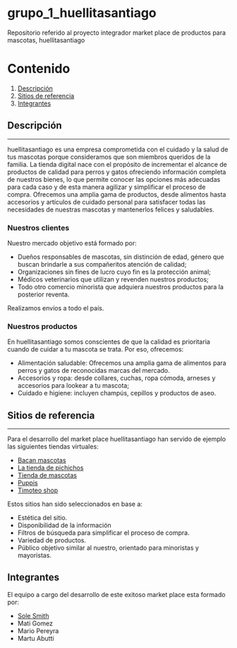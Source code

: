 # grupo_1_huellitasantiago
Repositorio referido al proyecto integrador market place de productos para mascotas, huellitasantiago

# Contenido
1. [Descripción](#descripcion)
2. [Sitios de referencia](#sitios-de-referencia)
3. [Integrantes](#integrantes)

<a name="descripcion"></a>
## Descripción 
***
huellitasantiago es una empresa comprometida con el cuidado y la salud de tus mascotas porque consideramos que son miembros queridos de la familia.
La tienda digital nace con el propósito de incrementar el alcance de productos de calidad para perros y gatos ofreciendo información completa de nuestros bienes, lo que permite conocer las opciones más adecuadas para cada caso y de esta manera agilizar y simplificar el proceso de compra.
Ofrecemos una amplia gama de productos, desde alimentos hasta accesorios y artículos de cuidado personal para satisfacer todas las necesidades de nuestras mascotas y mantenerlos felices y saludables.

### Nuestros clientes
Nuestro mercado objetivo está formado por:
- Dueños responsables de mascotas, sin distinción de edad, género que buscan brindarle a sus compañeritos atención de calidad;
- Organizaciones sin fines de lucro cuyo fin es la protección animal;
- Médicos veterinarios que utilizan y revenden nuestros productos;
- Todo otro comercio minorista que adquiera nuestros productos para la posterior reventa. 

Realizamos envíos a todo el país.

### Nuestros productos 
En huellitasantiago somos conscientes de que la calidad es prioritaria cuando de cuidar a tu mascota se trata. Por eso, ofrecemos:
* Alimentación saludable: Ofrecemos una amplia gama de alimentos para perros y gatos de reconocidas marcas del mercado. 
* Accesorios y ropa: desde collares, cuchas, ropa cómoda, arneses y accesorios para lookear a tu mascota;
* Cuidado e higiene: incluyen champús, cepillos y productos de aseo.

## Sitios de referencia
<a name="sitios-de-referencia"></a>
***
Para el desarrollo del market place huellitasantiago han servido de ejemplo las siguientes tiendas virtuales:
* [Bacan mascotas](https://www.bacanmascotas.com.ar/)
* [La tienda de pichichos](https://www.latiendadepichichos.com/)
* [Tienda de mascotas](https://www.tiendademascotas.com.ar/)
* [Puppis](https://www.puppis.com.ar/)
* [Timoteo shop](https://www.timoteopetshop.com/)

Estos sitios han sido seleccionados en base a:
*	Estética del sitio.
*	Disponibilidad de la información
*	Filtros de búsqueda para simplificar el proceso de compra. 
*	Variedad de productos. 
*	Público objetivo similar al nuestro, orientado para minoristas y mayoristas.

## Integrantes
El equipo a cargo del desarrollo de este exitoso market place esta formado por:
* [Sole Smith](https://github.com/SoleSmith/SoleSmith.git)
* Mati Gomez
* Mario Pereyra
* Martu Abutti
